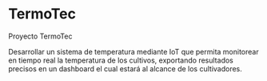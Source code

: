 # TermoTec
Proyecto TermoTec

Desarrollar un sistema de temperatura mediante IoT que permita monitorear en tiempo real la temperatura de los cultivos, exportando resultados precisos en un dashboard el cual estará al alcance de los cultivadores.

